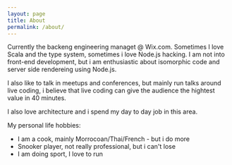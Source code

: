 ```yaml
---
layout: page
title: About
permalink: /about/
---
```


Currently the backeng engineering managet @ Wix.com. 
Sometimes I love Scala and the type system, sometimes i love Node.js hacking. 
I am not into front-end development, but i am enthusiastic about isomorphic code and server side rendereing using Node.js.

I also like to talk in meetups and conferences, but mainly run talks around live coding, i believe that live coding can give the audience the hightest value in 40 minutes.

I also love architecture and i spend my day to day job in this area.

My personal life hobbies:
- I am a cook, mainly Morrocoan/Thai/French - but i do more
- Snooker player, not really professional, but i can't lose
- I am doing sport, I love to run

